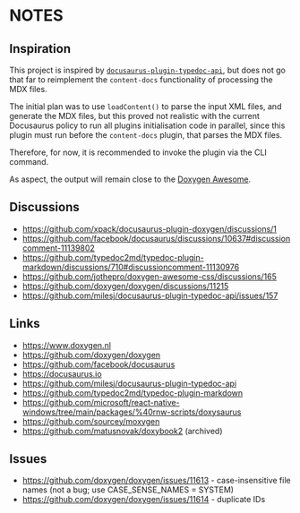 # NOTES

## Inspiration

This project is inspired by
[`docusaurus-plugin-typedoc-api`](https://github.com/milesj/docusaurus-plugin-typedoc-api/),
but does not go that far to reimplement the `content-docs` functionality of
processing the MDX files.

The initial plan was to use `loadContent()` to parse the input XML files,
and generate the MDX files, but this proved not realistic with the current
Docusaurus policy
to run all plugins initialisation code in parallel, since this plugin must run
before the `content-docs` plugin, that parses the MDX files.

Therefore, for now, it is recommended to invoke the plugin via the CLI command.

As aspect, the output will remain close to the
[Doxygen Awesome](https://jothepro.github.io/doxygen-awesome-css/).

## Discussions

- https://github.com/xpack/docusaurus-plugin-doxygen/discussions/1
- https://github.com/facebook/docusaurus/discussions/10637#discussioncomment-11139802
- https://github.com/typedoc2md/typedoc-plugin-markdown/discussions/710#discussioncomment-11130976
- https://github.com/jothepro/doxygen-awesome-css/discussions/165
- https://github.com/doxygen/doxygen/discussions/11215
- https://github.com/milesj/docusaurus-plugin-typedoc-api/issues/157

## Links

- https://www.doxygen.nl
- https://github.com/doxygen/doxygen
- https://github.com/facebook/docusaurus
- https://docusaurus.io
- https://github.com/milesj/docusaurus-plugin-typedoc-api
- https://github.com/typedoc2md/typedoc-plugin-markdown
- https://github.com/microsoft/react-native-windows/tree/main/packages/%40rnw-scripts/doxysaurus
- https://github.com/sourcey/moxygen
- https://github.com/matusnovak/doxybook2 (archived)

## Issues

- https://github.com/doxygen/doxygen/issues/11613 - case-insensitive file names (not a bug; use CASE_SENSE_NAMES = SYSTEM)
- https://github.com/doxygen/doxygen/issues/11614 - duplicate IDs
